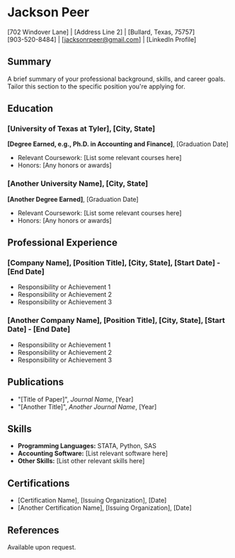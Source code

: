 # Jackson Peer
[702 Windover Lane] | [Address Line 2] | [Bullard, Texas, 75757]  
[903-520-8484] | [jacksonrpeer@gmail.com] | [LinkedIn Profile]

## Summary
A brief summary of your professional background, skills, and career goals. Tailor this section to the specific position you're applying for.

## Education
### [University of Texas at Tyler], [City, State]
**[Degree Earned, e.g., Ph.D. in Accounting and Finance]**, [Graduation Date]
- Relevant Coursework: [List some relevant courses here]
- Honors: [Any honors or awards]

### [Another University Name], [City, State]
**[Another Degree Earned]**, [Graduation Date]
- Relevant Coursework: [List some relevant courses here]
- Honors: [Any honors or awards]

## Professional Experience
### [Company Name], [Position Title], [City, State], [Start Date] - [End Date]
- Responsibility or Achievement 1
- Responsibility or Achievement 2
- Responsibility or Achievement 3

### [Another Company Name], [Position Title], [City, State], [Start Date] - [End Date]
- Responsibility or Achievement 1
- Responsibility or Achievement 2
- Responsibility or Achievement 3

## Publications
- "[Title of Paper]", *Journal Name*, [Year]
- "[Another Title]", *Another Journal Name*, [Year]

## Skills
- **Programming Languages:** STATA, Python, SAS
- **Accounting Software:** [List relevant software here]
- **Other Skills:** [List other relevant skills here]

## Certifications
- [Certification Name], [Issuing Organization], [Date]
- [Another Certification Name], [Issuing Organization], [Date]

## References
Available upon request.

